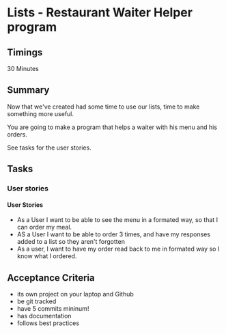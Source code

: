 # Lists - Restaurant Waiter Helper program

## Timings

30 Minutes

## Summary

Now that we've created had some time to use our lists, time to make something more useful.

You are going to make a program that helps a waiter with his menu and his orders.

See tasks for the user stories.

## Tasks

### User stories

#### User Stories

- As a User I want to be able to see the menu in a formated way, so that I can order my meal.
- AS a User I want to be able to order 3 times, and have my responses added to a list so they aren't forgotten
- As a user, I want to have my order read back to me in formated way so I know what I ordered.

## Acceptance Criteria

- its own project on your laptop and Github
- be git tracked
- have 5 commits mininum!
- has documentation
- follows best practices

